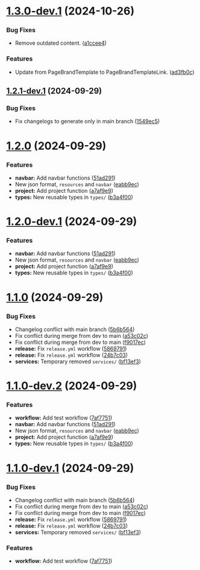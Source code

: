 # [1.3.0-dev.1](https://github.com/Runkang10/website/compare/v1.2.1-dev.1...v1.3.0-dev.1) (2024-10-26)


### Bug Fixes

* Remove outdated content. ([a1ccee4](https://github.com/Runkang10/website/commit/a1ccee43ff42788e37d7977bf527d3f02fb688ee))


### Features

* Update from PageBrandTemplate to PageBrandTemplateLink. ([ad3fb0c](https://github.com/Runkang10/website/commit/ad3fb0c809de81f780c60ef4b5869701cba191df))

## [1.2.1-dev.1](https://github.com/Runkang10/website/compare/v1.2.0...v1.2.1-dev.1) (2024-09-29)


### Bug Fixes

* Fix changelogs to generate only in main branch ([1549ec5](https://github.com/Runkang10/website/commit/1549ec5e9fccafc7adf9d2068907699247dbc5b1))

# [1.2.0](https://github.com/Runkang10/website/compare/v1.1.0...v1.2.0) (2024-09-29)


### Features

* **navbar:** Add navbar functions ([51ad291](https://github.com/Runkang10/website/commit/51ad291482c9a60b1b1c5ff6ba5a5b5016c9ca10))
* New json format, `resources` and `navbar` ([eabb9ec](https://github.com/Runkang10/website/commit/eabb9ec31e2515ba859a28d09fba4b679b603103))
* **project:** Add project function ([a7af9e9](https://github.com/Runkang10/website/commit/a7af9e950d4a53d3adab9b5d95ef6463f43527e1))
* **types:** New reusable types in `types/` ([b3a4f00](https://github.com/Runkang10/website/commit/b3a4f004d7113d23f6d5049913430df95cf37abd))

# [1.2.0-dev.1](https://github.com/Runkang10/website/compare/v1.1.0...v1.2.0-dev.1) (2024-09-29)


### Features

* **navbar:** Add navbar functions ([51ad291](https://github.com/Runkang10/website/commit/51ad291482c9a60b1b1c5ff6ba5a5b5016c9ca10))
* New json format, `resources` and `navbar` ([eabb9ec](https://github.com/Runkang10/website/commit/eabb9ec31e2515ba859a28d09fba4b679b603103))
* **project:** Add project function ([a7af9e9](https://github.com/Runkang10/website/commit/a7af9e950d4a53d3adab9b5d95ef6463f43527e1))
* **types:** New reusable types in `types/` ([b3a4f00](https://github.com/Runkang10/website/commit/b3a4f004d7113d23f6d5049913430df95cf37abd))

# [1.1.0](https://github.com/Runkang10/website/compare/v1.0.1...v1.1.0) (2024-09-29)


### Bug Fixes

* Changelog conflict with main branch ([5b6b564](https://github.com/Runkang10/website/commit/5b6b564f68ca886398661e72b012afdceae36829))
* Fix conflict during merge from dev to main ([a53c02c](https://github.com/Runkang10/website/commit/a53c02caacf6646ab56466ddc5f6eae4b3c159c3))
* Fix conflict during merge from dev to main ([f9017ec](https://github.com/Runkang10/website/commit/f9017ec34396f670065bca0deef28fb096a35f06))
* **release:** Fix `release.yml` workflow ([5869791](https://github.com/Runkang10/website/commit/586979149c5f4eb43f400c854e23c773d93c2cc1))
* **release:** Fix `release.yml` workflow ([24b7c03](https://github.com/Runkang10/website/commit/24b7c03c1052cf01fa9c89476fed88147ecba113))
* **services:** Temporary removed `services/` ([bf13ef3](https://github.com/Runkang10/website/commit/bf13ef3e06225e8a715a8c282d4ea6601150153f))
# [1.1.0-dev.2](https://github.com/Runkang10/website/compare/v1.1.0-dev.1...v1.1.0-dev.2) (2024-09-29)


### Features

* **workflow:** Add test workflow ([7af7751](https://github.com/Runkang10/website/commit/7af7751f3b840bf4d7257c43d603932569f8e020))
* **navbar:** Add navbar functions ([51ad291](https://github.com/Runkang10/website/commit/51ad291482c9a60b1b1c5ff6ba5a5b5016c9ca10))
* New json format, `resources` and `navbar` ([eabb9ec](https://github.com/Runkang10/website/commit/eabb9ec31e2515ba859a28d09fba4b679b603103))
* **project:** Add project function ([a7af9e9](https://github.com/Runkang10/website/commit/a7af9e950d4a53d3adab9b5d95ef6463f43527e1))
* **types:** New reusable types in `types/` ([b3a4f00](https://github.com/Runkang10/website/commit/b3a4f004d7113d23f6d5049913430df95cf37abd))

# [1.1.0-dev.1](https://github.com/Runkang10/website/compare/v1.0.1...v1.1.0-dev.1) (2024-09-29)


### Bug Fixes

* Changelog conflict with main branch ([5b6b564](https://github.com/Runkang10/website/commit/5b6b564f68ca886398661e72b012afdceae36829))
* Fix conflict during merge from dev to main ([a53c02c](https://github.com/Runkang10/website/commit/a53c02caacf6646ab56466ddc5f6eae4b3c159c3))
* Fix conflict during merge from dev to main ([f9017ec](https://github.com/Runkang10/website/commit/f9017ec34396f670065bca0deef28fb096a35f06))
* **release:** Fix `release.yml` workflow ([5869791](https://github.com/Runkang10/website/commit/586979149c5f4eb43f400c854e23c773d93c2cc1))
* **release:** Fix `release.yml` workflow ([24b7c03](https://github.com/Runkang10/website/commit/24b7c03c1052cf01fa9c89476fed88147ecba113))
* **services:** Temporary removed `services/` ([bf13ef3](https://github.com/Runkang10/website/commit/bf13ef3e06225e8a715a8c282d4ea6601150153f))


### Features

* **workflow:** Add test workflow ([7af7751](https://github.com/Runkang10/website/commit/7af7751f3b840bf4d7257c43d603932569f8e020))
